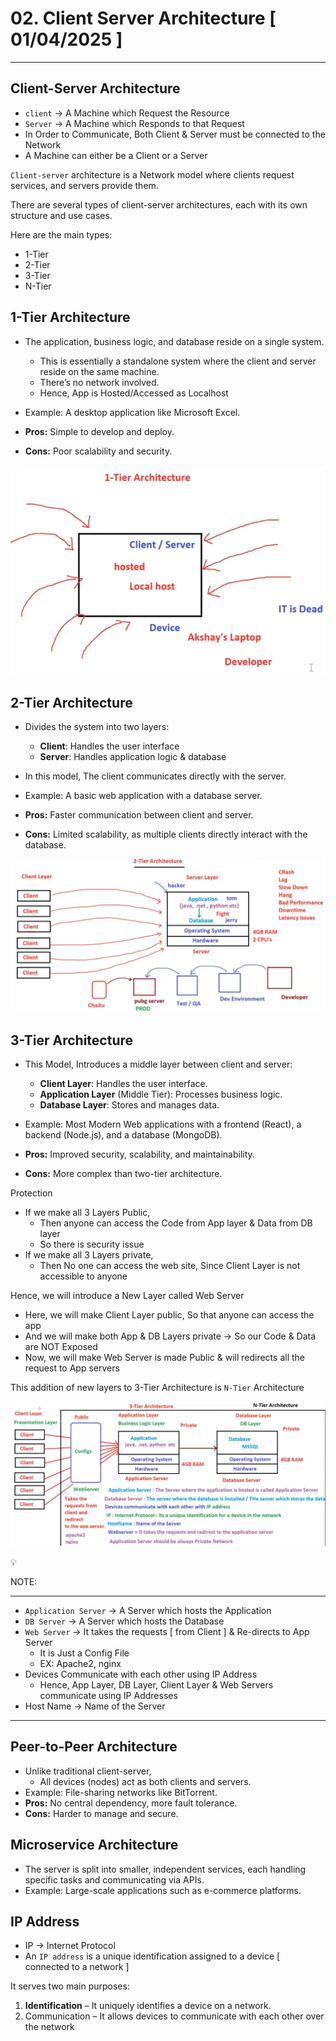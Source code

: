 # 02. Client Server Architecture [ 01/04/2025 ]

---

## Client-Server Architecture

- `client` → A Machine which Request the Resource
- `Server` → A Machine which Responds to that Request
- In Order to Communicate, Both Client & Server must be connected to the Network
- A Machine can either be a Client or a Server

`Client-server` architecture is a Network model where clients request services, and servers provide them.

There are several types of client-server architectures, each with its own structure and use cases. 

Here are the main types:

- 1-Tier
- 2-Tier
- 3-Tier
- N-Tier

## 1-Tier Architecture

- The application, business logic, and database reside on a single system.
    - This is essentially a standalone system where the client and server reside on the same machine.
    - There’s no network involved.
    - Hence, App is Hosted/Accessed as Localhost

- Example: A desktop application like Microsoft Excel.
- **Pros:** Simple to develop and deploy.
- **Cons:** Poor scalability and security.

![image.png](image.png)

## 2-Tier Architecture

- Divides the system into two layers:
    - **Client**: Handles the user interface
    - **Server**: Handles application logic & database
- In this model, The client communicates directly with the server.

- Example: A basic web application with a database server.
- **Pros:** Faster communication between client and server.
- **Cons:** Limited scalability, as multiple clients directly interact with the database.

![image.png](image%201.png)

## 3-Tier Architecture

- This Model, Introduces a middle layer between client and server:
    - **Client Layer**: Handles the user interface.
    - **Application Layer** (Middle Tier): Processes business logic.
    - **Database Layer**: Stores and manages data.

- Example: Most Modern Web applications with a frontend (React), a backend (Node.js), and a database (MongoDB).
- **Pros:** Improved security, scalability, and maintainability.
- **Cons:** More complex than two-tier architecture.

Protection

- If we make all 3 Layers Public,
    - Then anyone can access the Code from App layer & Data from DB layer
    - So there is security issue
- If we make all 3 Layers private,
    - Then No one can access the web site, Since Client Layer is not accessible to anyone

Hence, we will introduce a New Layer called Web Server

- Here, we will make Client Layer public, So that anyone can access the app
- And we will make both App & DB Layers private → So our Code & Data are NOT Exposed
- Now, we will make Web Server is made Public & will redirects all the request to App servers

This addition of new layers to 3-Tier Architecture is `N-Tier` Architecture

![image.png](image%202.png)

<aside>
💡

NOTE:

---

- `Application Server` → A Server which hosts the Application
- `DB Server` → A Server which hosts the Database
- `Web Server` → It takes the requests [ from Client ] & Re-directs to App Server
    - It is Just a Config File
    - EX: Apache2, nginx
- Devices Communicate with each other using IP Address
    - Hence, App Layer, DB Layer, Client Layer & Web Servers communicate using IP Addresses
- Host Name → Name of the Server
</aside>

---

## Peer-to-Peer Architecture

- Unlike traditional client-server,
    - All devices (nodes) act as both clients and servers.
- Example: File-sharing networks like BitTorrent.
- **Pros:** No central dependency, more fault tolerance.
- **Cons:** Harder to manage and secure.

## Microservice Architecture

- The server is split into smaller, independent services, each handling specific tasks and communicating via APIs.
- Example: Large-scale applications such as e-commerce platforms.

## IP Address

- IP → Internet Protocol
- An `IP address` is a unique identification assigned to a device [ connected to a network ]

It serves two main purposes:

1. **Identification** – It uniquely identifies a device on a network.
2. Communication – It allows devices to communicate with each other over the network